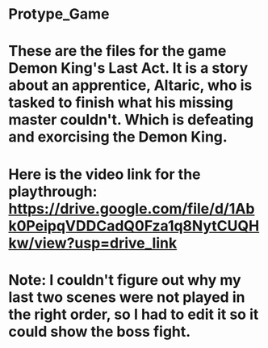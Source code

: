 # Protype_Game
# These are the files for the game Demon King's Last Act. It is a story about an apprentice, Altaric, who is tasked to finish what his missing master couldn't. Which is defeating and exorcising the Demon King.
# Here is the video link for the playthrough: https://drive.google.com/file/d/1Abk0PeipqVDDCadQ0Fza1q8NytCUQHkw/view?usp=drive_link
# Note: I couldn't figure out why my last two scenes were not played in the right order, so I had to edit it so it could show the boss fight.
